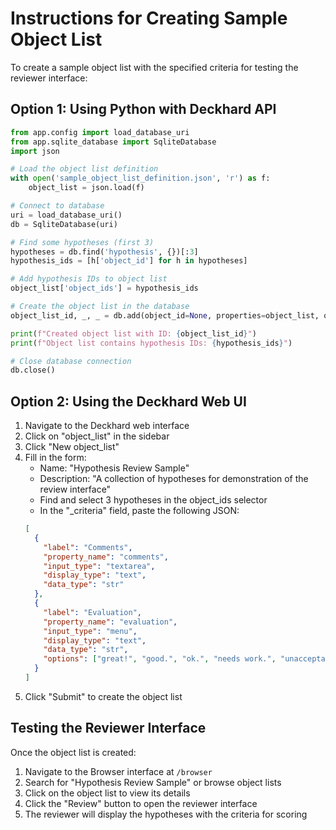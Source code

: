 # Instructions for Creating Sample Object List

To create a sample object list with the specified criteria for testing the reviewer interface:

## Option 1: Using Python with Deckhard API

```python
from app.config import load_database_uri
from app.sqlite_database import SqliteDatabase
import json

# Load the object list definition
with open('sample_object_list_definition.json', 'r') as f:
    object_list = json.load(f)

# Connect to database
uri = load_database_uri()
db = SqliteDatabase(uri)

# Find some hypotheses (first 3)
hypotheses = db.find('hypothesis', {})[:3]
hypothesis_ids = [h['object_id'] for h in hypotheses]

# Add hypothesis IDs to object list
object_list['object_ids'] = hypothesis_ids

# Create the object list in the database
object_list_id, _, _ = db.add(object_id=None, properties=object_list, object_type="object_list")

print(f"Created object list with ID: {object_list_id}")
print(f"Object list contains hypothesis IDs: {hypothesis_ids}")

# Close database connection
db.close()
```

## Option 2: Using the Deckhard Web UI

1. Navigate to the Deckhard web interface
2. Click on "object_list" in the sidebar
3. Click "New object_list"
4. Fill in the form:
   - Name: "Hypothesis Review Sample"
   - Description: "A collection of hypotheses for demonstration of the review interface"
   - Find and select 3 hypotheses in the object_ids selector
   - In the "_criteria" field, paste the following JSON:
   ```json
   [
     {
       "label": "Comments",
       "property_name": "comments",
       "input_type": "textarea",
       "display_type": "text",
       "data_type": "str"
     },
     {
       "label": "Evaluation",
       "property_name": "evaluation",
       "input_type": "menu", 
       "display_type": "text",
       "data_type": "str",
       "options": ["great!", "good.", "ok.", "needs work.", "unacceptable"]
     }
   ]
   ```
5. Click "Submit" to create the object list

## Testing the Reviewer Interface

Once the object list is created:

1. Navigate to the Browser interface at `/browser`
2. Search for "Hypothesis Review Sample" or browse object lists
3. Click on the object list to view its details
4. Click the "Review" button to open the reviewer interface
5. The reviewer will display the hypotheses with the criteria for scoring
